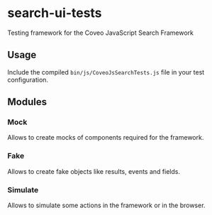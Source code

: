 # search-ui-tests

Testing framework for the Coveo JavaScript Search Framework

## Usage

Include the compiled `bin/js/CoveoJsSearchTests.js` file in your test configuration.

## Modules

### Mock

Allows to create mocks of components required for the framework.

### Fake

Allows to create fake objects like results, events and fields.

### Simulate

Allows to simulate some actions in the framework or in the browser.